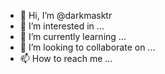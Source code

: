 - 👋 Hi, I’m @darkmasktr
- 👀 I’m interested in ...
- 🌱 I’m currently learning ...
- 💞️ I’m looking to collaborate on ...
- 📫 How to reach me ...

<!---
darkmasktr/darkmasktr is a ✨ special ✨ repository because its `README.md` (this file) appears on your GitHub profile.
You can click the Preview link to take a look at your changes.
--->
